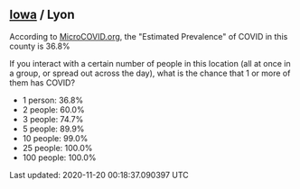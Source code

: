 
## [Iowa](/united-states/iowa) / Lyon

According to [MicroCOVID.org](http://microcovid.org),
the "Estimated Prevalence" of COVID in this county is 36.8%

If you interact with a certain number of people in this location
(all at once in a group, or spread out across the day), what is the chance that
1 or more of them has COVID?

- 1 person: 36.8%
- 2 people: 60.0%
- 3 people: 74.7%
- 5 people: 89.9%
- 10 people: 99.0%
- 25 people: 100.0%
- 100 people: 100.0%

Last updated: 2020-11-20 00:18:37.090397 UTC
